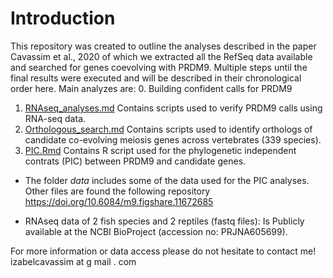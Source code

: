 Introduction
============

This repository was created to outline the analyses described in the paper Cavassim et al., 2020 of which we extracted all the RefSeq data available and searched for genes coevolving with PRDM9. Multiple steps until the final results were executed and will be described in their chronological order here. 
Main analyzes are: 
0. Building confident calls for PRDM9
1. [RNAseq_analyses.md](./RNAseq_analyses.md) Contains scripts used to verify PRDM9 calls using RNA-seq data.
2. [Orthologous_search.md](./Orthologous_search.md) Contains scripts used to identify orthologs of candidate co-evolving meiosis genes across vertebrates (339 species). 
3. [PIC.Rmd](./PIC.Rmd) Contains R script used for the phylogenetic independent contrats (PIC) between PRDM9 and candidate genes.

* The folder *data* includes some of the data used for the PIC analyses. Other files are found the following repository https://doi.org/10.6084/m9.figshare.11672685

* RNAseq data of 2 fish species and 2 reptiles (fastq files):
Is Publicly available at the NCBI BioProject (accession no: PRJNA605699).

For more information or data access please do not hesitate to contact me! izabelcavassim at g mail . com
